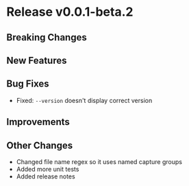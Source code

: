 # Release v0.0.1-beta.2

## Breaking Changes

## New Features

## Bug Fixes

- Fixed: ``--version`` doesn't display correct version

## Improvements

## Other Changes

- Changed file name regex so it uses named capture groups
- Added more unit tests
- Added release notes